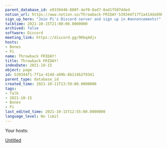 ```yaml
---
parent_database_id: e9339446-880f-4ef0-8ad7-8ad1f507dded
notion_url: https://www.notion.so/Throwback-FRIDAY-539344f17f1a414da99b8b114b2f9341
sign_up_here: "Join Pi's Discord server and sign up in #annoncements!"
talktime: 2021-10-15T21:00:00.0000000
archived: false
software: Discord
meeting_link: https://discord.gg/9Kbq4djs
hosts:
- Bones
- Pi
name: Throwback FRIDAY!
title: Throwback FRIDAY!
indexDate: 2021-10-15
object: page
id: 539344f1-7f1a-414d-a99b-8b114b2f9341
parent_type: database_id
created_time: 2021-10-11T13:59:00.0000000
tags:
- Talk
- 2021-10-15
- Bones
- Pi
last_edited_time: 2021-10-15T12:55:00.0000000
language_level: No limit
---
```




Your hosts:

[Untitled](https://www.notion.so/482e61b02b9c4456b2b4fe86bb7544c6)   





